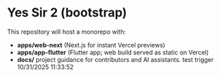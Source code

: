 ﻿# Yes Sir 2 (bootstrap)
This repository will host a monorepo with:
- **apps/web-next** (Next.js for instant Vercel previews)
- **apps/app-flutter** (Flutter app; web build served as static on Vercel)
- **docs/** project guidance for contributors and AI assistants.
t e s t   t r i g g e r   1 0 / 3 1 / 2 0 2 5   1 1 : 3 3 : 5 2  
 